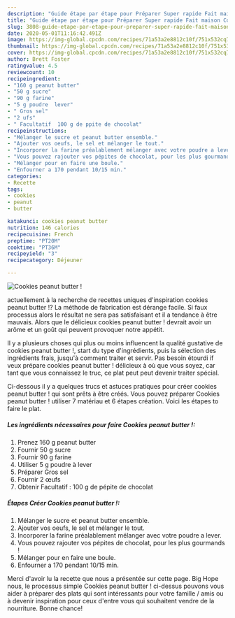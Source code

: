 ```yaml
---
description: "Guide étape par étape pour Préparer Super rapide Fait maison Cookies peanut butter !"
title: "Guide étape par étape pour Préparer Super rapide Fait maison Cookies peanut butter !"
slug: 3808-guide-etape-par-etape-pour-preparer-super-rapide-fait-maison-cookies-peanut-butter
date: 2020-05-01T11:16:42.491Z
image: https://img-global.cpcdn.com/recipes/71a53a2e8812c10f/751x532cq70/cookies-peanut-butter-photo-principale-de-la-recette.jpg
thumbnail: https://img-global.cpcdn.com/recipes/71a53a2e8812c10f/751x532cq70/cookies-peanut-butter-photo-principale-de-la-recette.jpg
cover: https://img-global.cpcdn.com/recipes/71a53a2e8812c10f/751x532cq70/cookies-peanut-butter-photo-principale-de-la-recette.jpg
author: Brett Foster
ratingvalue: 4.5
reviewcount: 10
recipeingredient:
- "160 g peanut butter"
- "50 g sucre"
- "90 g farine"
- "5 g poudre  lever"
- " Gros sel"
- "2 ufs"
- " Facultatif  100 g de ppite de chocolat"
recipeinstructions:
- "Mélanger le sucre et peanut butter ensemble."
- "Ajouter vos oeufs, le sel et mélanger le tout."
- "Incorporer la farine préalablement mélanger avec votre poudre a lever."
- "Vous pouvez rajouter vos pépites de chocolat, pour les plus gourmands !"
- "Mélanger pour en faire une boule."
- "Enfourner a 170 pendant 10/15 min."
categories:
- Recette
tags:
- cookies
- peanut
- butter

katakunci: cookies peanut butter 
nutrition: 146 calories
recipecuisine: French
preptime: "PT20M"
cooktime: "PT36M"
recipeyield: "3"
recipecategory: Déjeuner

---
```



![Cookies peanut butter !](https://img-global.cpcdn.com/recipes/71a53a2e8812c10f/751x532cq70/cookies-peanut-butter-photo-principale-de-la-recette.jpg)

actuellement à la recherche de recettes uniques d'inspiration cookies peanut butter !? La méthode de fabrication est dérange facile. Si faux processus alors le résultat ne sera pas satisfaisant et il a tendance à être mauvais. Alors que le délicieux cookies peanut butter ! devrait avoir un arôme et un goût qui peuvent provoquer notre appétit.

Il y a plusieurs choses qui plus ou moins influencent la qualité gustative de cookies peanut butter !, start du type d'ingrédients, puis la sélection des ingrédients frais, jusqu'à comment traiter et servir. Pas besoin étourdi if veux prépare cookies peanut butter ! délicieux à où que vous soyez, car tant que vous connaissez le truc, ce plat peut peut devenir traiter spécial.




Ci-dessous il y a quelques trucs et astuces pratiques pour créer cookies peanut butter ! qui sont prêts à être créés. Vous pouvez préparer Cookies peanut butter ! utiliser 7 matériau et 6 étapes création. Voici les étapes to faire le plat.

<!--inarticleads1-->

##### Les ingrédients nécessaires pour faire Cookies peanut butter !:

1. Prenez 160 g peanut butter
1. Fournir 50 g sucre
1. Fournir 90 g farine
1. Utiliser 5 g poudre à lever
1. Préparer  Gros sel
1. Fournir 2 œufs
1. Obtenir  Facultatif : 100 g de pépite de chocolat




<!--inarticleads2-->

##### Étapes Créer Cookies peanut butter !:

1. Mélanger le sucre et peanut butter ensemble.
1. Ajouter vos oeufs, le sel et mélanger le tout.
1. Incorporer la farine préalablement mélanger avec votre poudre a lever.
1. Vous pouvez rajouter vos pépites de chocolat, pour les plus gourmands !
1. Mélanger pour en faire une boule.
1. Enfourner a 170 pendant 10/15 min.





Merci d'avoir lu la recette que nous a présentée sur cette page. Big Hope nous, le processus simple Cookies peanut butter ! ci-dessus pouvons vous aider à préparer des plats qui sont intéressants pour votre famille / amis ou à devenir inspiration pour ceux d'entre vous qui souhaitent vendre de la nourriture. Bonne chance!

